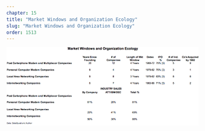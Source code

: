 ```yaml
---
chapter: 15
title: "Market Windows and Organization Ecology"
slug: "Market Windows and Organization Ecology"
order: 1513
---
```


![Market Windows and Organization Ecology](/assets/img/a.13.png)
